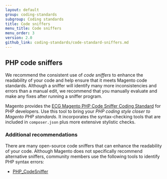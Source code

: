 ```yaml
---
layout: default
group: coding-standards
subgroup: Coding standards
title: Code sniffers
menu_title: Code sniffers
menu_order: 3
version: 2.0
github_link: coding-standards/code-standard-sniffers.md
---
```


## PHP code sniffers

We recommend the consistent use of <i>code sniffers</i> to enhance the readability of your code and help ensure that it meets Magento code standards.  Although a sniffer will identify many more inconsistencies and errors than a manual edit, we recommend that you manually evaluate and make any fixes after running a sniffer program.  


Magento provides the <a href="https://github.com/magento-ecg/coding-standard.xml" target="_blank">ECG Magento PHP Code Sniffer Coding Standard</a>
for PHP developers. Use this tool to bring your <i>PHP coding style closer to Magento PHP standards</i>. It incorporates the syntax-checking tools that are included in `composer.json` plus more extensive stylistic checks. 



### Additional recommendations

There are many open-source code sniffers that can enhance the readability of your code. Although Magento does not specifically recommend alternative sniffers, community members use the following tools to identify PHP syntax errors: 

* <a href="http://pear.php.net/manual/en/package.php.php-codesniffer.faq.php" target="_blank">PHP_CodeSniffer</a>
















